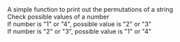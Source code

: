 <body>
A simple function to print out the permutations of a string<br>
Check possible values of a number<br>
If number is "1" or "4", possible value is "2" or "3"<br>
If number is "2" or "3", possible value is "1" or "4"
</body>